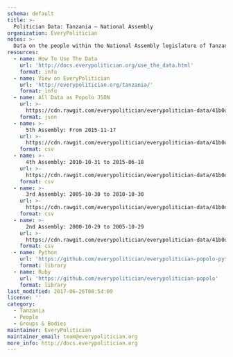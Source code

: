 ```yaml
---
schema: default
title: >-
  Politician Data: Tanzania — National Assembly
organization: EveryPolitician
notes: >-
  Data on the people within the National Assembly legislature of Tanzania.
resources:
  - name: How To Use The Data
    url: 'http://docs.everypolitician.org/use_the_data.html'
    format: info
  - name: View on EveryPolitician
    url: 'http://everypolitician.org/tanzania/'
    format: info
  - name: All Data as Popolo JSON
    url: >-
      https://cdn.rawgit.com/everypolitician/everypolitician-data/41b0d772f9727144bc0e4f85b9c843a7c236025f/data/Tanzania/Assembly/ep-popolo-v1.0.json
    format: json
  - name: >-
      5th Assembly: From 2015-11-17
    url: >-
      https://cdn.rawgit.com/everypolitician/everypolitician-data/41b0d772f9727144bc0e4f85b9c843a7c236025f/data/Tanzania/Assembly/term-5.csv
    format: csv
  - name: >-
      4th Assembly: 2010-10-31 to 2015-06-18
    url: >-
      https://cdn.rawgit.com/everypolitician/everypolitician-data/41b0d772f9727144bc0e4f85b9c843a7c236025f/data/Tanzania/Assembly/term-4.csv
    format: csv
  - name: >-
      3rd Assembly: 2005-10-30 to 2010-10-30
    url: >-
      https://cdn.rawgit.com/everypolitician/everypolitician-data/41b0d772f9727144bc0e4f85b9c843a7c236025f/data/Tanzania/Assembly/term-3.csv
    format: csv
  - name: >-
      2nd Assembly: 2000-10-29 to 2005-10-29
    url: >-
      https://cdn.rawgit.com/everypolitician/everypolitician-data/41b0d772f9727144bc0e4f85b9c843a7c236025f/data/Tanzania/Assembly/term-2.csv
    format: csv
  - name: Python
    url: 'https://github.com/everypolitician/everypolitician-popolo-python'
    format: library
  - name: Ruby
    url: 'https://github.com/everypolitician/everypolitician-popolo'
    format: library
last_modified: 2017-06-26T08:54:09
license: ''
category:
  - Tanzania
  - People
  - Groups & Bodies
maintainer: EveryPolitician
maintainer_email: team@everypolitician.org
more_info: http://docs.everypolitician.org
---
```

